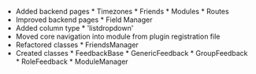 * Added backend pages
        * Timezones
        * Friends
        * Modules
        * Routes
* Improved backend pages
        * Field Manager
* Added column type 
        * 'listdropdown'
* Moved core navigation into module from plugin registration file
* Refactored classes
        * FriendsManager
* Created classes
        * FeedbackBase
        * GenericFeedback
        * GroupFeedback
        * RoleFeedback
        * ModuleManager